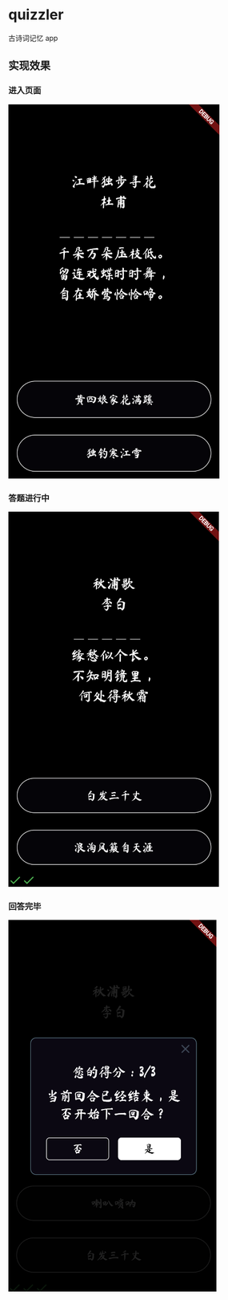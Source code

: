 # quizzler

古诗词记忆 app

## 实现效果

### 进入页面

![进入页面](docs/images/image1.png)

### 答题进行中

![答题进行中](docs/images/image2.png)

### 回答完毕

![回答完毕](docs/images/image3.png)
